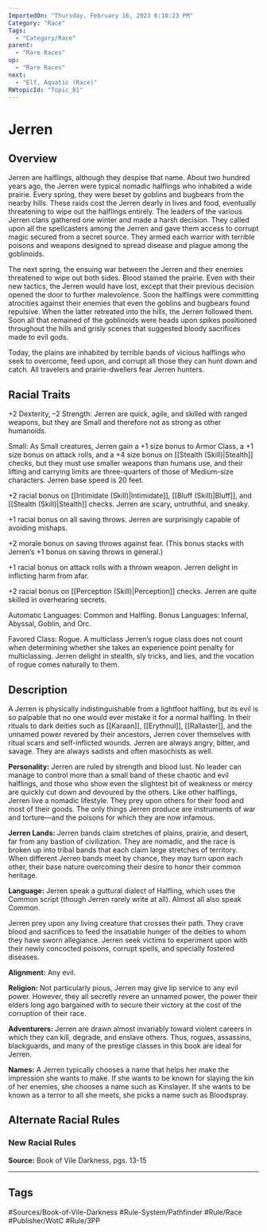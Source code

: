 ```yaml
---
ImportedOn: "Thursday, February 16, 2023 6:10:23 PM"
Category: "Race"
Tags:
  - "Category/Race"
parent:
  - "Rare Races"
up:
  - "Rare Races"
next:
  - "Elf, Aquatic (Race)"
RWtopicId: "Topic_81"
---
```

# Jerren
## Overview
Jerren are halflings, although they despise that name. About two hundred years ago, the Jerren were typical nomadic halflings who inhabited a wide prairie. Every spring, they were beset by goblins and bugbears from the nearby hills. These raids cost the Jerren dearly in lives and food, eventually threatening to wipe out the halflings entirely. The leaders of the various Jerren clans gathered one winter and made a harsh decision. They called upon all the spellcasters among the Jerren and gave them access to corrupt magic secured from a secret source. They armed each warrior with terrible poisons and weapons designed to spread disease and plague among the goblinoids.

The next spring, the ensuing war between the Jerren and their enemies threatened to wipe out both sides. Blood stained the prairie. Even with their new tactics, the Jerren would have lost, except that their previous decision opened the door to further malevolence. Soon the halflings were committing atrocities against their enemies that even the goblins and bugbears found repulsive. When the latter retreated into the hills, the Jerren followed them. Soon all that remained of the goblinoids were heads upon spikes positioned throughout the hills and grisly scenes that suggested bloody sacrifices made to evil gods.

Today, the plains are inhabited by terrible bands of vicious halflings who seek to overcome, feed upon, and corrupt all those they can hunt down and catch. All travelers and prairie-dwellers fear Jerren hunters.

## Racial Traits
+2 Dexterity, –2 Strength: Jerren are quick, agile, and skilled with ranged weapons, but they are Small and therefore not as strong as other humanoids.

Small: As Small creatures, Jerren gain a +1 size bonus to Armor Class, a +1 size bonus on attack rolls, and a +4 size bonus on [[Stealth (Skill)|Stealth]] checks, but they must use smaller weapons than humans use, and their lifting and carrying limits are three-quarters of those of Medium-size characters. Jerren base speed is 20 feet.

+2 racial bonus on [[Intimidate (Skill)|Intimidate]], [[Bluff (Skill)|Bluff]], and [[Stealth (Skill)|Stealth]] checks. Jerren are scary, untruthful, and sneaky.

+1 racial bonus on all saving throws. Jerren are surprisingly capable of avoiding mishaps.

+2 morale bonus on saving throws against fear. (This bonus stacks with Jerren’s +1 bonus on saving throws in general.)

+1 racial bonus on attack rolls with a thrown weapon. Jerren delight in inflicting harm from afar.

+2 racial bonus on [[Perception (Skill)|Perception]] checks. Jerren are quite skilled in overhearing secrets.

Automatic Languages: Common and Halfling. Bonus Languages: Infernal, Abyssal, Goblin, and Orc.

Favored Class: Rogue. A multiclass Jerren’s rogue class does not count when determining whether she takes an experience point penalty for multiclassing. Jerren delight in stealth, sly tricks, and lies, and the vocation of rogue comes naturally to them.

## Description
A Jerren is physically indistinguishable from a lightfoot halfling, but its evil is so palpable that no one would ever mistake it for a normal halfling. In their rituals to dark deities such as [[Karaan]], [[Erythnul]], [[Rallaster]], and the unnamed power revered by their ancestors, Jerren cover themselves with ritual scars and self-inflicted wounds. Jerren are always angry, bitter, and savage. They are always sadists and often masochists as well.

**Personality:** Jerren are ruled by strength and blood lust. No leader can manage to control more than a small band of these chaotic and evil halflings, and those who show even the slightest bit of weakness or mercy are quickly cut down and devoured by the others. Like other halflings, Jerren live a nomadic lifestyle. They prey upon others for their food and most of their goods. The only things Jerren produce are instruments of war and torture—and the poisons for which they are now infamous.

**Jerren Lands:** Jerren bands claim stretches of plains, prairie, and desert, far from any bastion of civilization. They are nomadic, and the race is broken up into tribal bands that each claim large stretches of territory. When different Jerren bands meet by chance, they may turn upon each other, their base nature overcoming their desire to honor their common heritage.

**Language:** Jerren speak a guttural dialect of Halfling, which uses the Common script (though Jerren rarely write at all). Almost all also speak Common.

Jerren prey upon any living creature that crosses their path. They crave blood and sacrifices to feed the insatiable hunger of the deities to whom they have sworn allegiance. Jerren seek victims to experiment upon with their newly concocted poisons, corrupt spells, and specially fostered diseases.

**Alignment:** Any evil.

**Religion:** Not particularly pious, Jerren may give lip service to any evil power. However, they all secretly revere an unnamed power, the power their elders long ago bargained with to secure their victory at the cost of the corruption of their race.

**Adventurers:** Jerren are drawn almost invariably toward violent careers in which they can kill, degrade, and enslave others. Thus, rogues, assassins, blackguards, and many of the prestige classes in this book are ideal for Jerren.

**Names:** A Jerren typically chooses a name that helps her make the impression she wants to make. If she wants to be known for slaying the kin of her enemies, she chooses a name such as Kinslayer. If she wants to be known as a terror to all she meets, she picks a name such as Bloodspray.

## Alternate Racial Rules
### New Racial Rules
**Source:** Book of Vile Darkness, pgs. 13-15


---
## Tags
#Sources/Book-of-Vile-Darkness #Rule-System/Pathfinder #Rule/Race #Publisher/WotC #Rule/3PP

